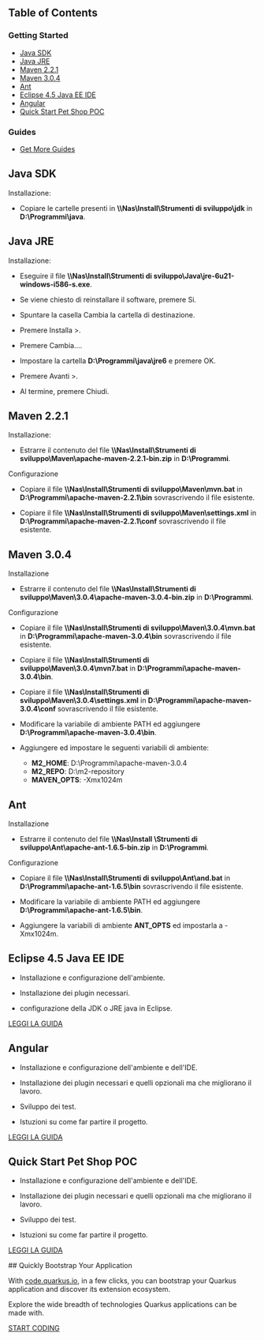 
## Table of Contents
### Getting Started

 - [Java SDK](#java-sdk)
 - [Java JRE](#java-jre)
 - [Maven 2.2.1](#maven-221)
 - [Maven 3.0.4](#maven-304)
 - [Ant](#ant)
 - [Eclipse 4.5 Java EE IDE](#eclipse-45-java-ee-ide)
 - [Angular](#angular)
 - [Quick Start Pet Shop POC](#quick-start-pet-shop-poc)

### Guides

 - [Get More Guides]({{site.baseurl}}/guides)


## Java SDK

Installazione:
- Copiare le cartelle presenti in **\\\Nas\Install\Strumenti di sviluppo\jdk** in **D:\Programmi\java**. 

## Java JRE

Installazione:
- Eseguire il file **\\\Nas\Install\Strumenti di sviluppo\Java\jre-6u21-windows-i586-s.exe**.

- Se viene chiesto di reinstallare il software, premere Si.

- Spuntare la casella Cambia la cartella di destinazione.

- Premere Installa >.

- Premere Cambia….

- Impostare la cartella **D:\Programmi\java\jre6** e premere OK.

- Premere Avanti >.

- Al termine, premere Chiudi.

## Maven 2.2.1

Installazione:
- Estrarre il contenuto del file **\\\Nas\Install\Strumenti di sviluppo\Maven\apache-maven-2.2.1-bin.zip** in **D:\Programmi**.

Configurazione
- Copiare il file **\\\Nas\Install\Strumenti di sviluppo\Maven\mvn.bat** in **D:\Programmi\apache-maven-2.2.1\bin** sovrascrivendo il file esistente.

- Copiare il file **\\\Nas\Install\Strumenti di sviluppo\Maven\settings.xml** in **D:\Programmi\apache-maven-2.2.1\conf** sovrascrivendo il file esistente. 

## Maven 3.0.4

Installazione
- Estrarre il contenuto del file **\\\Nas\Install\Strumenti di sviluppo\Maven\3.0.4\apache-maven-3.0.4-bin.zip** in **D:\Programmi**.

Configurazione
- Copiare il file **\\\Nas\Install\Strumenti di sviluppo\Maven\3.0.4\mvn.bat** in **D:\Programmi\apache-maven-3.0.4\bin** sovrascrivendo il file esistente.

- Copiare il file **\\\Nas\Install\Strumenti di sviluppo\Maven\3.0.4\mvn7.bat** in **D:\Programmi\apache-maven-3.0.4\bin**.

- Copiare il file **\\\Nas\Install\Strumenti di sviluppo\Maven\3.0.4\settings.xml** in **D:\Programmi\apache-maven-3.0.4\conf** sovrascrivendo il file esistente. 

- Modificare la variabile di ambiente PATH ed aggiungere **D:\Programmi\apache-maven-3.0.4\bin**.

- Aggiungere ed impostare le seguenti variabili di ambiente:
    - **M2_HOME**: D:\Programmi\apache-maven-3.0.4
    - **M2_REPO**:  D:\m2-repository
    - **MAVEN_OPTS**: -Xmx1024m

## Ant

Installazione
- Estrarre il contenuto del file **\\\Nas\Install \Strumenti di sviluppo\Ant\apache-ant-1.6.5-bin.zip** in **D:\Programmi**.

Configurazione
- Copiare il file **\\\Nas\Install\Strumenti di sviluppo\Ant\and.bat** in **D:\Programmi\apache-ant-1.6.5\bin** sovrascrivendo il file esistente.

- Modificare la variabile di ambiente PATH ed aggiungere **D:\Programmi\apache-ant-1.6.5\bin**.

- Aggiungere la variabili di ambiente **ANT_OPTS** ed impostarla a -Xmx1024m.

## Eclipse 4.5 Java EE IDE

- Installazione e configurazione dell'ambiente.

- Installazione dei plugin necessari.

- configurazione della JDK o JRE java in Eclipse.

<a href="{{site.baseurl}}/guides/getting-started" class="button-cta secondary">LEGGI LA GUIDA</a>

## Angular

- Installazione e configurazione dell'ambiente e dell'IDE.

- Installazione dei plugin necessari e quelli opzionali ma che migliorano il lavoro.

- Sviluppo dei test.

- Istuzioni su come far partire il progetto.

<a href="{{site.baseurl}}/guides/angular" class="button-cta secondary">LEGGI LA GUIDA</a>

## Quick Start Pet Shop POC

- Installazione e configurazione dell'ambiente e dell'IDE.

- Installazione dei plugin necessari e quelli opzionali ma che migliorano il lavoro.

- Sviluppo dei test.

- Istuzioni su come far partire il progetto.

<a href="{{site.baseurl}}/guides/quick-start-pet-shop-poc" class="button-cta secondary">LEGGI LA GUIDA</a>






<!-- <div class="guide-item" markdown="1">
## Getting Started with Reactive

Learn how to create a reactive application with Quarkus and explore the different reactive features offered by Quarkus.
This guide covers:

* A quick glance at the Quarkus engine and how it enables reactive
* A brief introduction to Mutiny - the reactive programming library used by Quarkus
* Bootstrapping a reactive application
* Creating a reactive JAX-RS endpoint (asynchronous, streams...)
* Using reactive database access
* Interacting with other reactive APIs

<a href="{{site.baseurl}}/guides/getting-started-reactive" class="button-cta secondary">READ THE GUIDE</a>
</div> -->

<div class="guide-item" markdown="1">
## Quickly Bootstrap Your Application

With <a href="https://code.quarkus.io">code.quarkus.io</a>, in a few clicks, you can bootstrap your Quarkus application and discover its extension ecosystem.

Explore the wide breadth of technologies Quarkus applications can be made with.

<a href="https://code.quarkus.io" class="button-cta secondary">START CODING</a>
</div>

<!-- <div class="guide-item" markdown="1">
## Building Native Executables

This guide covers:
- Compiling the application to a native executable
- The packaging of an application in a Docker container

This guide requires:
- Completion of the [Creating Your First Application]({{site.baseurl}}/guides/getting-started) guide

<a href="{{site.baseurl}}/guides/building-native-image" class="button-cta secondary">READ THE GUIDE</a>
</div> -->

<!-- <div class="guide-item" markdown="1">
## Using our Tooling

Quarkus comes with a toolchain enabling developers from live reload all the way down to deploying a Kubernetes application.
In this guide, we will explore:

* how to use Maven as a build tool
* how to use Gradle as a build tool
* how to use the native CLI for your toolchain (coming soon)
* how to create and scaffold a new project
* how to deal with extensions
* how to enable live reload
* how to develop your application in your IDE
* how to compile your application natively

<a href="{{site.baseurl}}/guides/tooling" class="button-cta secondary">READ THE GUIDE</a>
</div> -->

</div>
